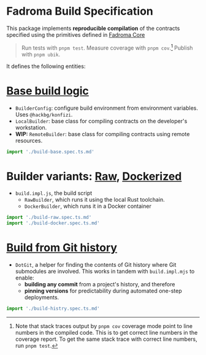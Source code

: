 # Fadroma Build Specification

This package implements **reproducible compilation** of
the contracts specified using the primitives
defined in [Fadroma Core](../client/README.md)

> Run tests with `pnpm test`.
> Measure coverage with `pnpm cov`.[^1]
> Publish with `pnpm ubik`.
> [^1]: Note that stack traces output by `pnpm cov` coverage mode point to line numbers in
>       the compiled code. This is to get correct line numbers in the coverage report.
>       To get the same stack trace with correct line numbers, run `pnpm test`.

It defines the following entities:

# [Base build logic](./build-base.spec.ts.md)

* `BuilderConfig`: configure build environment
  from environment variables. Uses `@hackbg/konfizi`.
* `LocalBuilder`: base class for compiling contracts
  on the developer's workstation.
* **WIP:** `RemoteBuilder`: base class for compiling
  contracts using remote resources.

```typescript
import './build-base.spec.ts.md'
```

# Builder variants: [Raw](./build-raw.spec.ts.md), [Dockerized](./build-docker.spec.ts.md)

* `build.impl.js`, the build script
  * `RawBuilder`, which runs it using the local Rust toolchain.
  * `DockerBuilder`, which runs it in a Docker container

```typescript
import './build-raw.spec.ts.md'
import './build-docker.spec.ts.md'
```

# [Build from Git history](./build-history.spec.ts.md)

* `DotGit`, a helper for finding the contents of Git history
  where Git submodules are involved. This works in tandem with
  `build.impl.mjs` to enable:
  * **building any commit** from a project's history, and therefore
  * **pinning versions** for predictability during automated one-step deployments.

```typescript
import './build-histry.spec.ts.md'
```
